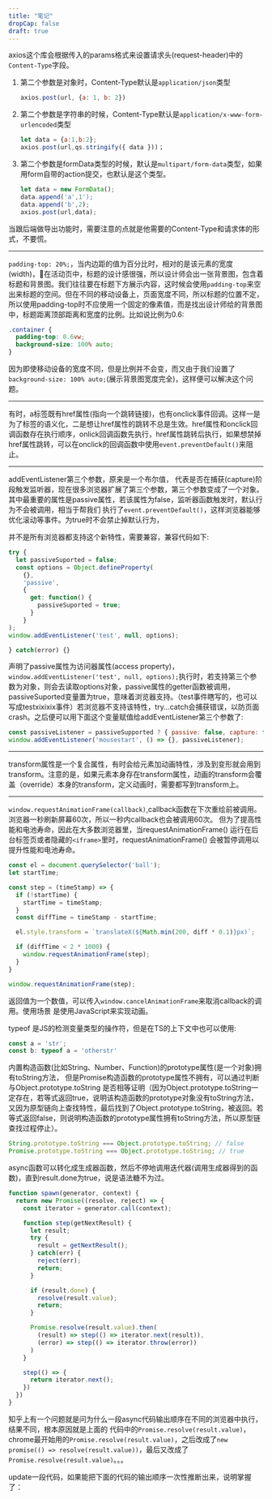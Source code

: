 ```yaml
---
title: "笔记"
dropCap: false
draft: true
---
```


axios这个库会根据传入的params格式来设置请求头(request-header)中的`Content-Type`字段。

1. 第二个参数是对象时，Content-Type默认是`application/json`类型
    ```js
    axios.post(url, {a: 1, b: 2})
    ```
2. 第二个参数是字符串的时候，Content-Type默认是`application/x-www-form-urlencoded`类型
    ```js
    let data = {a:1,b:2};
    axios.post(url,qs.stringify({ data }))；
    ```
3. 第二个参数是formData类型的时候，默认是`multipart/form-data`类型，如果用form自带的action提交，也默认是这个类型。
    ```js
    let data = new FormData(); 
    data.append('a',1');
    data.append('b',2);
    axios.post(url,data);
    ```

当跟后端做导出功能时，需要注意的点就是他需要的Content-Type和请求体的形式，不要慌。

<hr />

`padding-top: 20%;`，当内边距的值为百分比时，相对的是该元素的宽度(width)，在活动页中，标题的设计感很强，所以设计师会出一张背景图，包含着标题和背景图。我们往往要在标题下方展示内容，这时候会使用`padding-top`来空出来标题的空间。但在不同的移动设备上，页面宽度不同，所以标题的位置不定，所以使用padding-top时不应使用一个固定的像素值，而是找出设计师给的背景图中，标题距离顶部距离和宽度的比例。比如说比例为0.6:

```css
.container {
  padding-top: 0.6vw;
  background-size: 100% auto;
}
```

因为即使移动设备的宽度不同，但是比例并不会变，而又由于我们设置了`background-size: 100% auto;`(展示背景图宽度完全)，这样便可以解决这个问题。

<hr />

有时，a标签既有href属性(指向一个跳转链接)，也有onclick事件回调。这样一是为了标签的语义化，二是想让href属性的跳转不总是生效。href属性和onclick回调函数存在执行顺序，onlick回调函数先执行，href属性跳转后执行，如果想禁掉href属性跳转，可以在onclick的回调函数中使用`event.preventDefault()`来阻止。

<hr />

addEventListener第三个参数，原来是一个布尔值，
代表是否在捕获(capture)阶段触发监听器，现在很多浏览器扩展了第三个参数，第三个参数变成了一个对象。
其中最重要的属性是passive属性，若该属性为false，监听器函数触发时，默认行为不会被调用，相当于帮我们
执行了`event.preventDefault()`，这样浏览器能够优化滚动等事件。为true时不会禁止掉默认行为，

并不是所有浏览器都支持这个新特性，需要兼容，兼容代码如下:

```js
try {
  let passiveSuported = false;
  const options = Object.defineProperty(
    {},
    'passive',
    {
      get: function() {
        passiveSuported = true;
      }
    }
);
window.addEventListener('test', null, options);

} catch(error) {}
```

声明了passive属性为访问器属性(access property)，`window.addEventListener('test', null, options);`执行时，若支持第三个参数为对象，则会去读取options对象，passive属性的getter函数被调用，passiveSuported变量置为true，意味着浏览器支持。（test事件瞎写的，也可以写成testxixixix事件）若浏览器不支持该特性，try...catch会捕获错误，以防页面crash。之后便可以用下面这个变量赋值给addEventListener第三个参数了:

```js
const passiveListener = passiveSupported ? { passive: false, capture: false } : false
window.addEventListener('mousestart', () => {}, passiveListener);
```

<hr />

transform属性是一个复合属性，有时会给元素加动画特性，涉及到变形就会用到transform。注意的是，如果元素本身存在transform属性，动画的transform会覆盖（override）本身的transform，定义动画时，需要都写到transform上。

<hr />

`window.requestAnimationFrame(callback)`,callback函数在下次重绘前被调用。
浏览器一秒刷新屏幕60次，所以一秒内callback也会被调用60次。
但为了提高性能和电池寿命，因此在大多数浏览器里，当requestAnimationFrame() 运行在后台标签页或者隐藏的`<iframe>`里时，requestAnimationFrame() 会被暂停调用以提升性能和电池寿命。

```js
const el = document.querySelector('ball');
let startTime;

const step = (timeStamp) => {
  if (!startTime) {
    startTime = timeStamp;
  }
  const diffTime = timeStamp - startTime;

  el.style.transform = `translateX(${Math.min(200, diff * 0.1)}px)`;

  if (diffTime < 2 * 1000) {
    window.requestAnimationFrame(step);
  }
}

window.requestAnimationFrame(step);
```

返回值为一个数值，可以传入`window.cancelAnimationFrame`来取消callback的调用。使用场景
是使用JavaScript来实现动画。








typeof 是JS的检测变量类型的操作符，但是在TS的上下文中也可以使用:

```ts
const a = 'str';
const b: typeof a = 'otherstr'
```

内置构造函数(比如String、Number、Function)的prototype属性(是一个对象)拥有toString方法，
但是Promise构造函数的prototype属性不拥有，可以通过判断与Object.prototype.toString
是否相等证明（因为Object.prototype.toString一定存在，若等式返回true，说明该构造函数的prototype对象没有toString方法，又因为原型链向上查找特性，最后找到了Object.prototype.toString，被返回。若等式返回false，则说明构造函数的prototype属性拥有toString方法，所以原型链查找过程停止）。

```javascript
String.prototype.toString === Object.prototype.toString; // false
Promise.prototype.toString === Object.prototype.toString; // true
```

async函数可以转化成生成器函数，然后不停地调用迭代器(调用生成器得到的函数)，直到result.done为true，说是语法糖不为过。


```js
function spawn(generator, context) {
  return new Promise((resolve, reject) => {
    const iterator = generator.call(context);

    function step(getNextResult) {
      let result;
      try {
        result = getNextResult();
      } catch(err) {
        reject(err);
        return;
      }

      if (result.done) {
        resolve(result.value);
        return;
      }

      Promise.resolve(result.value).then(
        (result) => step(() => iterator.next(result)),
        (error) => step(() => iterator.throw(error))
      )
    }

    step(() => {
      return iterator.next();
    })
  })
}
```

知乎上有一个问题就是问为什么一段async代码输出顺序在不同的浏览器中执行，结果不同，根本原因就是上面的
代码中的`Promise.resolve(result.value)`，chrome最开始用的`Promise.resolve(result.value)`，之后改成了`new promise(() => resolve(result.value))`，最后又改成了`Promise.resolve(result.value)`。。。

update一段代码，如果能把下面的代码的输出顺序一次性推断出来，说明掌握了：

```js

```

